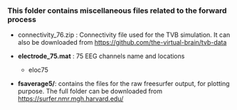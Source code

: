 ### This folder contains miscellaneous files related to the forward process
* connectivity_76.zip : Connectivity file used for the TVB simulation. It can also be downloaded from
https://github.com/the-virtual-brain/tvb-data


- **electrode_75.mat** : 75 EEG channels name and locations
    - eloc75

- **fsaverage5/**: contains the files for the raw freesurfer output, for plotting purpose. The full folder can be downloaded from https://surfer.nmr.mgh.harvard.edu/    

